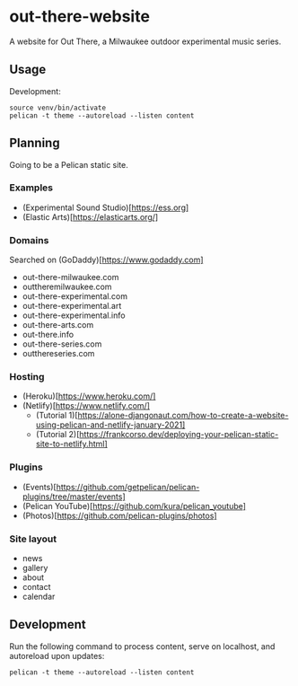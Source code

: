 # out-there-website

A website for Out There, a Milwaukee outdoor experimental music series.

## Usage

Development:

```
source venv/bin/activate
pelican -t theme --autoreload --listen content
```

## Planning

Going to be a Pelican static site.

### Examples

- (Experimental Sound Studio)[https://ess.org]
- (Elastic Arts)[https://elasticarts.org/]

### Domains

Searched on (GoDaddy)[https://www.godaddy.com]

- out-there-milwaukee.com
- outtheremilwaukee.com
- out-there-experimental.com
- out-there-experimental.art
- out-there-experimental.info
- out-there-arts.com
- out-there.info
- out-there-series.com
- outthereseries.com

### Hosting

- (Heroku)[https://www.heroku.com/]
- (Netlify)[https://www.netlify.com/]
    + (Tutorial 1)[https://alone-djangonaut.com/how-to-create-a-website-using-pelican-and-netlify-january-2021]
    + (Tutorial 2)[https://frankcorso.dev/deploying-your-pelican-static-site-to-netlify.html]

### Plugins 

- (Events)[https://github.com/getpelican/pelican-plugins/tree/master/events]
- (Pelican YouTube)[https://github.com/kura/pelican_youtube]
- (Photos)[https://github.com/pelican-plugins/photos]

### Site layout

- news
- gallery
- about
- contact
- calendar

## Development

Run the following command to process content, serve on localhost, and autoreload upon updates:

```
pelican -t theme --autoreload --listen content
```